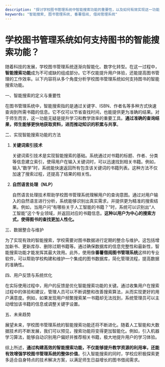 ```yaml
---
description: "探讨学校图书管理系统中智能搜索功能的重要性，以及如何有效实现这一功能，使得图书管理更高效。"
keywords: "智能搜索, 图书管理系统, 番薯借阅, 借阅管理系统"
---
```

# 学校图书管理系统如何支持图书的智能搜索功能？

随着科技的发展，学校图书管理系统逐渐向智能化、数字化转型。在这一过程中，**智能搜索功能**成为不可或缺的组成部分。它不仅能提升用户体验，还能提高图书管理的工作效率。以下内容将从多个角度分析学校图书管理系统如何支持图书的智能搜索功能。

一、智能搜索的定义与重要性

在图书管理系统中，智能搜索指的是通过关键字、ISBN、作者名等多种方式快速查询到所需书籍的信息。它不仅可以节省查找时间，也能提供更为准确的结果。对于师生而言，这一功能无疑是提升学习和教学效率的重要工具。**通过准确的查询结果，师生能够更快地获取资料，进而推动知识的积累与共享**。

二、实现智能搜索功能的方法

1. **关键词索引技术**
   
   关键词索引技术是实现智能搜索的基础。系统通过对书籍的标题、作者、分类等信息建立索引，使得用户在输入关键词时，可以迅速找到相关书籍。例如，输入“数学”时，系统能快速返回所有包含该关键词的书籍列表。这种方法不仅加速了搜索过程，还提高了结果的相关性。

2. **自然语言处理（NLP）**

   自然语言处理技术帮助学校图书管理系统理解用户的查询意图。通过对用户输入的自然语言进行分析，系统能够识别出真实需求，并提供更为精准的搜索结果。例如，当用户问“有哪些关于人工智能的书籍？”时，系统可以识别出“人工智能”这个专业领域，并返回对应的书籍信息。**这种以用户为中心的搜索方式，使得图书的查找更加人性化。**

三、数据整合与维护

为了实现有效的智能搜索，学校需要对图书数据进行定期的整合与维护。这包括增加新书、更新库存、删除过期书籍等。通过确保数据库的信息完整性和最新性，智能搜索功能才能发挥其最大效用。此外，使用像**番薯借阅图书管理系统**这样的专业软件，可以帮助学校构建和维护一个集成的图书数据库，简化管理流程，提高数据的准确性。

四、用户反馈与系统优化

在实际使用过程中，用户的反馈是优化智能搜索功能的关键。通过收集用户在搜索过程中的体验和建议，管理人员可以不断调整和改善搜索算法，从而实现更好的用户满意度。例如，如果发现用户频繁搜索某一书籍却无法找到，系统管理员可以主动增加该书籍的信息或调整关键字设置。

五、未来趋势

展望未来，学校图书管理系统的智能搜索功能还将不断进化。随着人工智能和大数据技术的不断发展，我们可以预见，搜索功能将变得更加智能化。例如，引入机器学习算法，能够自动识别用户偏好并推荐相关书籍，极大地提升用户的学习体验。

综上所述，**通过构建高效的智能搜索功能，不仅能够提升教学资源的利用率，还能有效增强学校图书管理系统的整体价值**。引入智能搜索的同时，学校应积极探索更多适合自身特点的技术解决方案，以满足师生日益增长的图书借阅需求。
